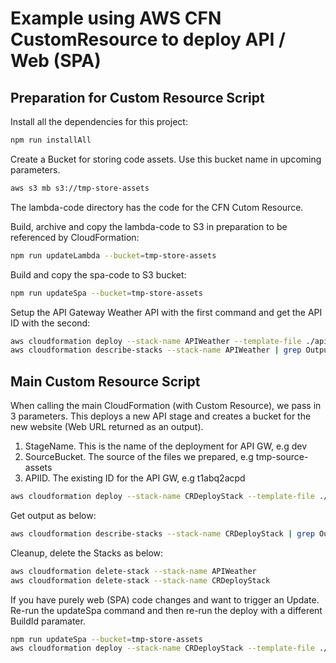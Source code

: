 # Example using AWS CFN CustomResource to deploy API / Web (SPA)

## Preparation for Custom Resource Script

Install all the dependencies for this project:

```sh
npm run installAll
```

Create a Bucket for storing code assets. Use this bucket name in upcoming parameters.

```sh
aws s3 mb s3://tmp-store-assets
```

The lambda-code directory has the code for the CFN Cutom Resource.

Build, archive and copy the lambda-code to S3 in preparation to be referenced by CloudFormation:

```sh
npm run updateLambda --bucket=tmp-store-assets
```

Build and copy the spa-code to S3 bucket:

```sh
npm run updateSpa --bucket=tmp-store-assets
```

Setup the API Gateway Weather API with the first command and get the API ID with the second:

```sh
aws cloudformation deploy --stack-name APIWeather --template-file ./api-setup/APITemplate.yaml --capabilities CAPABILITY_IAM
aws cloudformation describe-stacks --stack-name APIWeather | grep OutputValue
```

## Main Custom Resource Script

When calling the main CloudFormation (with Custom Resource), we pass in 3 parameters.
This deploys a new API stage and creates a bucket for the new website (Web URL returned as an output).

1. StageName. This is the name of the deployment for API GW, e.g dev
2. SourceBucket. The source of the files we prepared, e.g tmp-source-assets
3. APIID. The existing ID for the API GW, e.g t1abq2acpd

```sh
aws cloudformation deploy --stack-name CRDeployStack --template-file ./CRTemplate.yaml --capabilities CAPABILITY_IAM --parameter-overrides StageName=dev SourceBucket=tmp-store-assets APIID=1539pj949l
```

Get output as below:

```sh
aws cloudformation describe-stacks --stack-name CRDeployStack | grep OutputValue
```

Cleanup, delete the Stacks as below:

```sh
aws cloudformation delete-stack --stack-name APIWeather
aws cloudformation delete-stack --stack-name CRDeployStack
```

If you have purely web (SPA) code changes and want to trigger an Update.
Re-run the updateSpa command and then re-run the deploy with a different BuildId paramater.

```sh
npm run updateSpa --bucket=tmp-store-assets
aws cloudformation deploy --stack-name CRDeployStack --template-file ./CRTemplate.yaml --capabilities CAPABILITY_IAM --parameter-overrides StageName=v2 SourceBucket=tmp-store-assets APIID=1539pj949l BuildId=2
```
